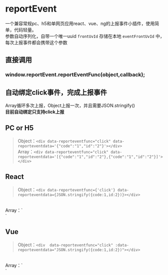 # **reportEvent**

一个兼容常规pc、h5和单网页应用react、vue、ng的上报事件小插件，使用简单，代码轻量。<br/>
参数自动序列化，自带一个唯一uuid `frontUvId` 存储在本地 `eventFrontUvId` 中，每次上报事件都会携带这个参数

## **直接调用**

### window.reportEvent.reportEventFunc(object,callback);

## **自动绑定click事件，完成上报事件**

Array循环多次上报，Object上报一次，并且需要JSON.stringify()<br/>
**目前自动绑定只支持click上报**

## PC or H5

>Object：`<div data-reporteventfunc="click" data-reporteventdata='{"code":"1","id":"2"}'></div>`
><br/>
>Array：`<div data-reporteventfunc="click" data-reporteventdata='[{"code":"1","id":"2"},{"code":"1","id":"2"}]'></div>`

## React

>Object：`<div data-reporteventfunc={'click'} data-reporteventdata={JSON.stringify({code:1,id:2})}></div>`
<br/>
Array：`<div data-reporteventfunc={'click'} data-reporteventdata={JSON.stringify([{code:1,id:2},{code:1,id:2}])}></div>`

## Vue

>Object：`<div  data-reporteventfunc="click" :data-reporteventdata="JSON.stringify({code:1,id:2})"></div>`
<br/>
Array：`<div  data-reporteventfunc="click" :data-reporteventdata="JSON.stringify([{code:1,id:2},{code:1,id:2}])"></div>`